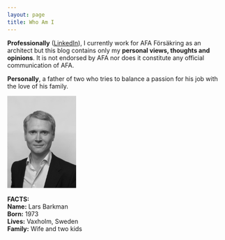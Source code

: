 ```yaml
---
layout: page
title: Who Am I
---
```


**Professionally** ([LinkedIn](https://se.linkedin.com/in/larsbarkman)), I currently work for AFA Försäkring as an architect but this blog contains only my **personal views, thoughts and opinions**. It is not endorsed by AFA nor does it constitute any official communication of AFA.

**Personally**, a father of two who tries to balance a passion for his job with the love of his family.

<img src="/images/Lars_Barkman.jpg" alt="Image Lars Barkman" style="width:158px;height:211px;">

**FACTS:**  
**Name:** Lars Barkman  
**Born:** 1973  
**Lives:** Vaxholm, Sweden  
**Family:** Wife and two kids  
